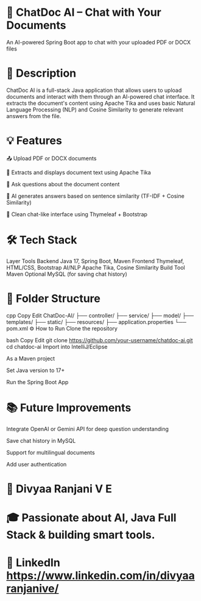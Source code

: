 # 🧠 ChatDoc AI – Chat with Your Documents
An AI-powered Spring Boot app to chat with your uploaded PDF or DOCX files

# 📌 Description
ChatDoc AI is a full-stack Java application that allows users to upload documents and interact with them through an AI-powered chat interface. It extracts the document's content using Apache Tika and uses basic Natural Language Processing (NLP) and Cosine Similarity to generate relevant answers from the file.

# 💡 Features
📤 Upload PDF or DOCX documents

📄 Extracts and displays document text using Apache Tika

💬 Ask questions about the document content

🤖 AI generates answers based on sentence similarity (TF-IDF + Cosine Similarity)

🧾 Clean chat-like interface using Thymeleaf + Bootstrap

# 🛠️ Tech Stack
Layer	Tools
Backend	Java 17, Spring Boot, Maven
Frontend	Thymeleaf, HTML/CSS, Bootstrap
AI/NLP	Apache Tika, Cosine Similarity
Build Tool	Maven
Optional	MySQL (for saving chat history)


# 📁 Folder Structure
cpp
Copy
Edit
ChatDoc-AI/
├── controller/
├── service/
├── model/
├── templates/
├── static/
├── resources/
├── application.properties
└── pom.xml
⚙️ How to Run
Clone the repository

bash
Copy
Edit
git clone https://github.com/your-username/chatdoc-ai.git
cd chatdoc-ai
Import into IntelliJ/Eclipse

As a Maven project

Set Java version to 17+

Run the Spring Boot App

# 📚 Future Improvements
Integrate OpenAI or Gemini API for deep question understanding

Save chat history in MySQL

Support for multilingual documents

Add user authentication


# 👤 Divyaa Ranjani V E
# 🎓 Passionate about AI, Java Full Stack & building smart tools.
# 🔗 LinkedIn https://www.linkedin.com/in/divyaaranjanive/

